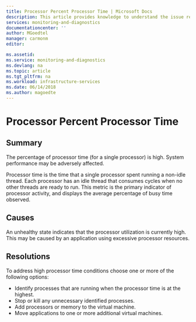 ```yaml
---
title: Processor Percent Processor Time | Microsoft Docs
description: This article provides knowledge to understand the issue reported, what are the possible causes, and how to resolve the health issue identified by Azure Monitor VM Health.
services: monitoring-and-diagnostics
documentationcenter: ''
author: MGoedtel
manager: carmonm
editor: 

ms.assetid: 
ms.service: monitoring-and-diagnostics
ms.devlang: na
ms.topic: article
ms.tgt_pltfrm: na
ms.workload: infrastructure-services
ms.date: 06/14/2018
ms.author: magoedte
---
```


# Processor Percent Processor Time

## Summary

The percentage of processor time (for a single processor) is high. System performance may be adversely affected.

Processor time is the time that a single processor spent running a non-idle thread. Each processor has an idle thread that consumes cycles when no other threads are ready to run. This metric is the primary indicator of processor activity, and displays the average percentage of busy time observed.

## Causes

An unhealthy state indicates that the processor utilization is currently high. This may be caused by an application using excessive processor resources.

## Resolutions

To address high processor time conditions choose one or more of the following options:

- Identify processes that are running when the processor time is at the highest.
- Stop or kill any unnecessary identified processes.
- Add processors or memory to the virtual machine.
- Move applications to one or more additional virtual machines.